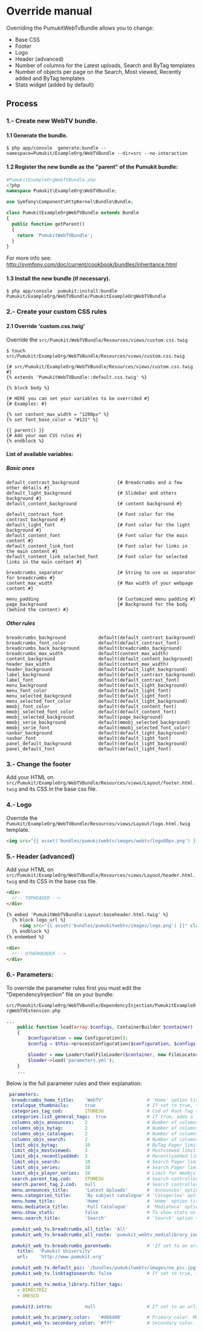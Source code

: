 Override manual
===============

Overriding the PumukitWebTvBundle allows you to change:

* Base CSS
* Footer
* Logo
* Header (advanced)
* Number of columns for the Latest uploads, Search and ByTag templates
* Number of objects per page on the Search, Most viewed, Recently added and ByTag templates
* Stats widget (added by default)



Process
--------

### 1.- Create new WebTV bundle.

#### 1.1 Generate the bundle.

`
$ php app/console  generate:bundle --namespace=Pumukit/ExampleOrg/WebTVBundle --dir=src --no-interaction
`

#### 1.2 Register the new bundle as the "parent" of the Pumukit bundle:


```php
#PumukitExampleOrgWebTVBundle.php
<?php
namespace Pumukit\ExampleOrg\WebTVBundle;

use Symfony\Component\HttpKernel\Bundle\Bundle;

class PumukitExampleOrgWebTVBundle extends Bundle
{
  public function getParent()
  {
    return 'PumukitWebTVBundle';
  }
}
```

For more info see: http://symfony.com/doc/current/cookbook/bundles/inheritance.html

#### 1.3 Install the new bundle (if necessary).
`
$ php app/console  pumukit:install:bundle Pumukit/ExampleOrg/WebTVBundle/PumukitExampleOrgWebTVBundle
`
### 2.- Create your custom CSS rules

#### 2.1 Override 'custom.css.twig'
Override the `src/Pumukit/WebTVBundle/Resources/views/custom.css.twig`

`
$ touch src/Pumukit/ExampleOrg/WebTVBundle/Resources/views/custom.css.twig
`

```twig
{# src/Pumukit/ExampleOrg/WebTVBundle/Resources/views/custom.css.twig #}
{% extends 'PumukitWebTVBundle::default.css.twig' %}

{% block body %}

{# HERE you can set your variables to be overrided #}
{# Examples: #}

{% set content_max_width = "1200px" %}
{% set font_base_color = "#131" %}

{{ parent() }}
{# Add your own CSS rules #}
{% endblock %}
```
#### List of available variables:

##### Basic ones
```twig
default_contrast_background              {# Breadcrumbs and a few other details #}
default_light_background                 {# Slidebar and others background #}
default_content_background               {# content background #}

default_contrast_font                    {# Font color for the contrast background #}
default_light_font                       {# Font color for the light background #}
default_content_font                     {# Font color for the main content #}  
default_content_link_font                {# Font color for links in the main content #}
default_content_link_selected_font       {# Font color for selected links in the main content #}

breadcrumbs_separator                    {# String to use as separator for breadcrumbs #}
content_max_width                        {# Max width of your webpage content #}

menu_padding                             {# Customized menu padding #}
page_background                          {# Background for the body (behind the content) #}
```
##### Other rules
```
breadcrumbs_background            default(default_contrast_background)
breadcrumbs_font_color            default(default_contrast_font)
breadcrumbs_back_background       default(breadcrumbs_background)
breadcrumbs_max_width             default(content_max_width)
content_background                default(default_content_background)
header_max_width                  default(content_max_width)
header_background                 default(default_light_background)
label_background                  default(default_contrast_background)
label_font                        default(default_contrast_font)
menu_background                   default(default_light_background)
menu_font_color                   default(default_light_font)
menu_selected_background          default(default_light_font)
menu_selected_font_color          default(default_light_background)
mmobj_font_color                  default(default_content_font)
mmobj_selected_font_color         default(default_content_font)
mmobj_selected_background         default(page_background)
mmobj_serie_background            default(mmobj_selected_background)
mmobj_serie_font                  default(mmobj_selected_font_color)
navbar_background                 default(default_light_background)
navbar_font                       default(default_light_font)
panel_default_background          default(default_light_background)
panel_default_font                default(default_light_font)

```
### 3.- Change the footer
Add your HTML on `src/Pumukit/ExampleOrg/WebTVBundle/Resources/views/Layout/footer.html.twig` and its CSS in the base css file.


### 4.- Logo
Override the `Pumukit/ExampleOrg/WebTVBundle/Resources/views/Layout/logo.html.twig` template.

```html
<img src="{{ asset('bundles/pumukitwebtv/images/webtv/logo80px.png') }}" class="img-responsive" style="max-height:100%">
```


### 5.- Header (advanced)

Add your HTML on `src/Pumukit/ExampleOrg/WebTVBundle/Resources/views/Layout/header.html.twig` and its CSS in the base css file.

```html
<div>
  <!-- TOPHEADER -->
</div>

{% embed 'PumukitWebTVBundle:Layout:baseheader.html.twig' %}
  {% block logo_url %}
     <img src="{{ asset('bundles/pumukitwebtv/images/logo.png') }}" class="img-responsive">
  {% endblock %}
{% endembed %}

<div>
  <!-- OTHERHEADER -->
</div>

```
### 6.- Parameters:

To override the parameter rules first you must edit the "DependencyInjection" file on your bundle:

``src/Pumukit/ExampleOrg/WebTVBundle/DependencyInjection/PumukitExampleOrgWebTVExtension.php``

```php
...
    public function load(array $configs, ContainerBuilder $container)
    {
        $configuration = new Configuration();
        $config = $this->processConfiguration($configuration, $configs);

        $loader = new Loader\YamlFileLoader($container, new FileLocator(__DIR__.'/../Resources/config'));
        $loader->load('parameters.yml');
    }
    ...
```


Below is the full parameter rules and their explanation:

```yml
 parameters:
  breadcrumbs_home_title:    'WebTV'                # 'Home' option title for the breadcrumbs service.
  catalogue_thumbnails:      true                   # If set to true, the full catalogue will list thumbnails instead of text.
  categories_tag_cod:        ITUNESU                # Cod of Root Tag to create the Categories page.
  categories.list_general_tags:  true               # If true, adds a 'general tag' to each category.
  columns_objs_announces:    2                      # Number of columns for announces. (Default 1)
  columns_objs_bytag:        2                      # Number of columns for bytag.  (Default 2)
  columns_objs_catalogue:    2                      # Number of columns for full catalogue. (Default 1)
  columns_objs_search:       2                      # Number of columns for search. (Default 2)
  limit_objs_bytag:          10                     # ByTag Pager limit.   (Default 10)
  limit_objs_mostviewed:     3                      # Mostviewed limit.     (Default 3)
  limit_objs_recentlyadded:  3                      # Recentlyadded limit.    (Default 3)
  limit_objs_search:         10                     # Search Pager limit.  (Default 10)
  limit_objs_series:         10                     # Search Pager limit.  (Default 10)
  limit_objs_player_series:  10                     # Limit for mmobjs to appear on the mmobj player (Default 10)
  search.parent_tag.cod:     ITUNESU                # Search controller option for the main tag search.
  search.parent_tag_2.cod:   null                   # Search controller option for the optional tag search.
  menu.announces_title:      'Latest Uploads'       # 'Announces' option title for the menu widget.
  menu.categories_title:     'By subject catalogue' # 'Categories' option title for the menu widget.
  menu.home_title:           'Home'                 # 'Home' option title for the menu widget.
  menu.mediateca_title:      'Full Catalogue'       # 'Mediateca' option title for the menu widget.
  menu.show_stats:           false                  # To show stats on the menu or not. (Default true)
  menu.search_title:         'Search'               # 'Search' option title for the menu widget.

  pumukit_web_tv.breadcrumbs_all_title: 'All'
  pumukit_web_tv.breadcrumbs_all_route: 'pumukit_webtv_medialibrary_index'

  pumukit_web_tv.breadcrumbs_parentweb:             # 'If set to an array, a 'parent' will always appear as first element in the breadcrumbs service.
    title:  'Pumukit University'
    url:    'http://www.pumukit.org'

  pumukit_web_tv.default_pic: '/bundles/pumukitwebtv/images/no_pic.jpg'
  pumukit_web_tv.linktagtosearch: false             # If set to true, the links to tags will link to a search template with the tag already selected on the search.

  pumukit_web_tv.media_library.filter_tags:
    - DIRECTRIZ
    - UNESCO

  pumukit2.intro:            null                   # If set to an url, plays that url before every video.

  pumukit_web_tv.primary_color:   '#d66400'         # Primary color. Must be the same as in breadcrumbs_back_background in default.css.twig
  pumukit_web_tv.secondary_color: '#fff'            # Secondary color. Must be the same as in header_background in default.css.twig
```
